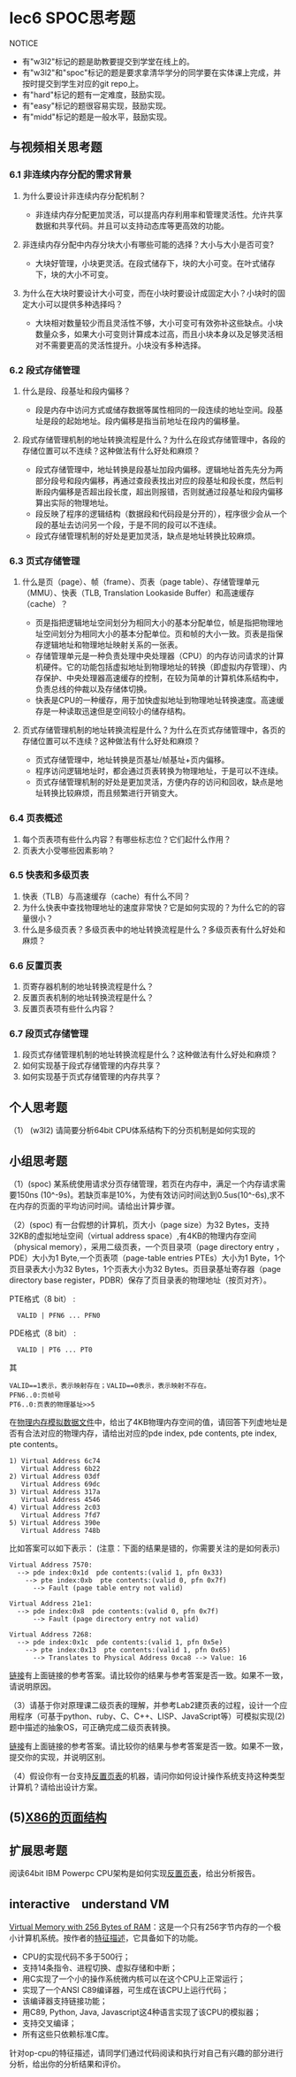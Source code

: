 # lec6 SPOC思考题


NOTICE
- 有"w3l2"标记的题是助教要提交到学堂在线上的。
- 有"w3l2"和"spoc"标记的题是要求拿清华学分的同学要在实体课上完成，并按时提交到学生对应的git repo上。
- 有"hard"标记的题有一定难度，鼓励实现。
- 有"easy"标记的题很容易实现，鼓励实现。
- 有"midd"标记的题是一般水平，鼓励实现。

## 与视频相关思考题

### 6.1	非连续内存分配的需求背景
 1. 为什么要设计非连续内存分配机制？
     - 非连续内存分配更加灵活，可以提高内存利用率和管理灵活性。允许共享数据和共享代码。并且可以支持动态库等更高效的功能。

 1. 非连续内存分配中内存分块大小有哪些可能的选择？大小与大小是否可变?
     - 大块好管理，小块更灵活。在段式储存下，块的大小可变。在叶式储存下，块的大小不可变。

 1. 为什么在大块时要设计大小可变，而在小块时要设计成固定大小？小块时的固定大小可以提供多种选择吗？
     - 大块相对数量较少而且灵活性不够，大小可变可有效弥补这些缺点。小块数量众多，如果大小可变则计算成本过高，而且小块本身以及足够灵活相对不需要更高的灵活性提升。小块没有多种选择。

### 6.2	段式存储管理
 1. 什么是段、段基址和段内偏移？
     - 段是内存中访问方式或储存数据等属性相同的一段连续的地址空间。段基址是段的起始地址。段内偏移是指当前地址在段内的偏移量。   

 1. 段式存储管理机制的地址转换流程是什么？为什么在段式存储管理中，各段的存储位置可以不连续？这种做法有什么好处和麻烦？
     - 段式存储管理中，地址转换是段基址加段内偏移。逻辑地址首先先分为两部分段号和段内偏移，再通过查段表找出对应的段基址和段长度，然后判断段内偏移是否超出段长度，超出则报错，否则就通过段基址和段内偏移算出实际的物理地址。
     - 段反映了程序的逻辑结构（数据段和代码段是分开的），程序很少会从一个段的基址去访问另一个段，于是不同的段可以不连续。
     - 段式存储管理机制的好处是更加灵活，缺点是地址转换比较麻烦。

### 6.3	页式存储管理
 1. 什么是页（page）、帧（frame）、页表（page table）、存储管理单元（MMU）、快表（TLB, Translation Lookaside Buffer）和高速缓存（cache）？
     - 页是指把逻辑地址空间划分为相同大小的基本分配单位，帧是指把物理地址空间划分为相同大小的基本分配单位。页和帧的大小一致。页表是指保存逻辑地址和物理地址映射关系的一张表。
     - 存储管理单元是一种负责处理中央处理器（CPU）的内存访问请求的计算机硬件。它的功能包括虚拟地址到物理地址的转换（即虚拟内存管理）、内存保护、中央处理器高速缓存的控制，在较为简单的计算机体系结构中，负责总线的仲裁以及存储体切换。
     - 快表是CPU的一种缓存，用于加快虚拟地址到物理地址转换速度。高速缓存是一种读取迅速但是空间较小的储存结构。
   
 1. 页式存储管理机制的地址转换流程是什么？为什么在页式存储管理中，各页的存储位置可以不连续？这种做法有什么好处和麻烦？
     - 页式存储管理中，地址转换是页基址/帧基址+页内偏移。
     - 程序访问逻辑地址时，都会通过页表转换为物理地址，于是可以不连续。
     - 页式存储管理机制的好处是更加灵活，方便内存的访问和回收，缺点是地址转换比较麻烦，而且频繁进行开销变大。

### 6.4	页表概述
 1. 每个页表项有些什么内容？有哪些标志位？它们起什么作用？
 1. 页表大小受哪些因素影响？


### 6.5	快表和多级页表
 1. 快表（TLB）与高速缓存（cache）有什么不同？
 1. 为什么快表中查找物理地址的速度非常快？它是如何实现的？为什么它的的容量很小？
 1. 什么是多级页表？多级页表中的地址转换流程是什么？多级页表有什么好处和麻烦？


### 6.6	反置页表
 1. 页寄存器机制的地址转换流程是什么？
 1. 反置页表机制的地址转换流程是什么？
 1. 反置页表项有些什么内容？

### 6.7	段页式存储管理
 1. 段页式存储管理机制的地址转换流程是什么？这种做法有什么好处和麻烦？
 1. 如何实现基于段式存储管理的内存共享？
 1. 如何实现基于页式存储管理的内存共享？

## 个人思考题
（1） (w3l2) 请简要分析64bit CPU体系结构下的分页机制是如何实现的



## 小组思考题
（1）(spoc) 某系统使用请求分页存储管理，若页在内存中，满足一个内存请求需要150ns (10^-9s)。若缺页率是10%，为使有效访问时间达到0.5us(10^-6s),求不在内存的页面的平均访问时间。请给出计算步骤。



（2）(spoc) 有一台假想的计算机，页大小（page size）为32 Bytes，支持32KB的虚拟地址空间（virtual address space）,有4KB的物理内存空间（physical memory），采用二级页表，一个页目录项（page directory entry ，PDE）大小为1 Byte,一个页表项（page-table entries
PTEs）大小为1 Byte，1个页目录表大小为32 Bytes，1个页表大小为32 Bytes。页目录基址寄存器（page directory base register，PDBR）保存了页目录表的物理地址（按页对齐）。

PTE格式（8 bit） :
```
  VALID | PFN6 ... PFN0
```
PDE格式（8 bit） :
```
  VALID | PT6 ... PT0
```
其
```
VALID==1表示，表示映射存在；VALID==0表示，表示映射不存在。
PFN6..0:页帧号
PT6..0:页表的物理基址>>5
```
在[物理内存模拟数据文件](./03-2-spoc-testdata.md)中，给出了4KB物理内存空间的值，请回答下列虚地址是否有合法对应的物理内存，请给出对应的pde index, pde contents, pte index, pte contents。
```
1) Virtual Address 6c74
   Virtual Address 6b22
2) Virtual Address 03df
   Virtual Address 69dc
3) Virtual Address 317a
   Virtual Address 4546
4) Virtual Address 2c03
   Virtual Address 7fd7
5) Virtual Address 390e
   Virtual Address 748b
```

比如答案可以如下表示： (注意：下面的结果是错的，你需要关注的是如何表示)
```
Virtual Address 7570:
  --> pde index:0x1d  pde contents:(valid 1, pfn 0x33)
    --> pte index:0xb  pte contents:(valid 0, pfn 0x7f)
      --> Fault (page table entry not valid)

Virtual Address 21e1:
  --> pde index:0x8  pde contents:(valid 0, pfn 0x7f)
      --> Fault (page directory entry not valid)

Virtual Address 7268:
  --> pde index:0x1c  pde contents:(valid 1, pfn 0x5e)
    --> pte index:0x13  pte contents:(valid 1, pfn 0x65)
      --> Translates to Physical Address 0xca8 --> Value: 16
```

[链接](https://piazza.com/class/i5j09fnsl7k5x0?cid=664)有上面链接的参考答案。请比较你的结果与参考答案是否一致。如果不一致，请说明原因。

（3）请基于你对原理课二级页表的理解，并参考Lab2建页表的过程，设计一个应用程序（可基于python、ruby、C、C++、LISP、JavaScript等）可模拟实现(2)题中描述的抽象OS，可正确完成二级页表转换。

[链接](https://piazza.com/class/i5j09fnsl7k5x0?cid=664)有上面链接的参考答案。请比较你的结果与参考答案是否一致。如果不一致，提交你的实现，并说明区别。

（4）假设你有一台支持[反置页表](http://en.wikipedia.org/wiki/Page_table#Inverted_page_table)的机器，请问你如何设计操作系统支持这种类型计算机？请给出设计方案。

 (5)[X86的页面结构](http://os.cs.tsinghua.edu.cn/oscourse/OS2019spring/lecture06)
---

## 扩展思考题

阅读64bit IBM Powerpc CPU架构是如何实现[反置页表](http://en.wikipedia.org/wiki/Page_table#Inverted_page_table)，给出分析报告。


## interactive　understand VM

[Virtual Memory with 256 Bytes of RAM](http://blog.robertelder.org/virtual-memory-with-256-bytes-of-ram/)：这是一个只有256字节内存的一个极小计算机系统。按作者的[特征描述](https://github.com/RobertElderSoftware/recc#what-can-this-project-do)，它具备如下的功能。
 - CPU的实现代码不多于500行；
 - 支持14条指令、进程切换、虚拟存储和中断；
 - 用C实现了一个小的操作系统微内核可以在这个CPU上正常运行；
 - 实现了一个ANSI C89编译器，可生成在该CPU上运行代码；
 - 该编译器支持链接功能；
 - 用C89, Python, Java, Javascript这4种语言实现了该CPU的模拟器；
 - 支持交叉编译；
 - 所有这些只依赖标准C库。
 
针对op-cpu的特征描述，请同学们通过代码阅读和执行对自己有兴趣的部分进行分析，给出你的分析结果和评价。
